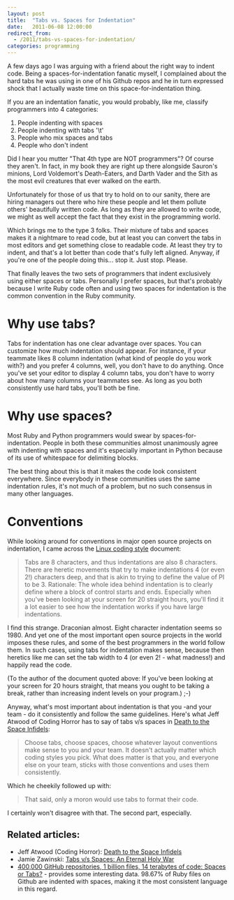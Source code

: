 ```yaml
---
layout: post
title:  "Tabs vs. Spaces for Indentation"
date:   2011-06-08 12:00:00
redirect_from:
  - /2011/tabs-vs-spaces-for-indentation/
categories: programming
---
```


A few days ago I was arguing with a friend about the right way to indent code.
Being a spaces-for-indentation fanatic myself, I complained about the hard tabs
he was using in one of his Github repos and he in turn expressed shock that I
actually waste time on this space-for-indentation thing.

If you are an indentation fanatic, you would probably, like me, classify
programmers into 4 categories:

1. People indenting with spaces
2. People indenting with tabs '\t'
3. People who mix spaces and tabs
4. People who don't indent

Did I hear you mutter "That 4th type are NOT programmers"? Of course they
aren't. In fact, in my book they are right up there alongside Sauron's minions,
Lord Voldemort's Death-Eaters, and Darth Vader and the Sith as the most evil
creatures that ever walked on the earth.

Unfortunately for those of us that try to hold on to our sanity, there are
hiring managers out there who hire these people and let them pollute others'
beautifully written code. As long as they are allowed to write code, we might
as well accept the fact that they exist in the programming world.

Which brings me to the type 3 folks. Their mixture of tabs and spaces makes it
a nightmare to read code, but at least you can convert the tabs in most editors
and get something close to readable code. At least they try to indent, and
that's a lot better than code that's fully left aligned. Anyway, if you're one
of the people doing this... stop it. Just stop. Please.

That finally leaves the two sets of programmers that indent exclusively using
either spaces or tabs. Personally I prefer spaces, but that's probably because
I write Ruby code often and using two spaces for indentation is the common
convention in the Ruby community.

# Why use tabs?

Tabs for indentation has one clear advantage over spaces. You can customize how
much indentation should appear. For instance, if your teammate likes 8 column
indentation (what kind of people do you work with?) and you prefer 4 columns,
well, you don't have to do anything. Once you've set your editor to display 4
column tabs, you don't have to worry about how many columns your teammates see.
As long as you both consistently use hard tabs, you'll both be fine.

# Why use spaces?

Most Ruby and Python programmers would swear by spaces-for-indentation. People
in both these communities almost unanimously agree with indenting with spaces
and it's especially important in Python because of its use of whitespace for
delimiting blocks.

The best thing about this is that it makes the code look consistent everywhere.
Since everybody in these communities uses the same indentation rules, it's not
much of a problem, but no such consensus in many other languages.

# Conventions

While looking around for conventions in major open source projects on
indentation, I came across the [Linux coding style](https://www.kernel.org/doc/Documentation/CodingStyle)
document:

> Tabs are 8 characters, and thus indentations are also 8 characters. There are
> heretic movements that try to make indentations 4 (or even 2!) characters deep,
> and that is akin to trying to define the value of PI to be 3. Rationale: The
> whole idea behind indentation is to clearly define where a block of control
> starts and ends. Especially when you've been looking at your screen for 20
> straight hours, you'll find it a lot easier to see how the indentation works if
> you have large indentations.

I find this strange. Draconian almost. Eight character indentation seems so
1980. And yet one of the most important open source projects in the world
imposes these rules, and some of the best programmers in the world follow them.
In such cases, using tabs for indentation makes sense, because then heretics
like me can set the tab width to 4 (or even 2! - what madness!) and happily
read the code.

(To the author of the document quoted above: If you've been looking at your
screen for 20 hours straight, that means you ought to be taking a break, rather
than increasing indent levels on your program.) ;-)

Anyway, what's most important about indentation is that you -and your team - do
it consistently and follow the same guidelines. Here's what Jeff Atwood of
Coding Horror has to say of tabs v/s spaces in
[Death to the Space Infidels](http://www.codinghorror.com/blog/2009/04/death-to-the-space-infidels.html):

> Choose tabs, choose spaces, choose whatever layout conventions make sense to
> you and your team. It doesn't actually matter which coding styles you pick.
> What does matter is that you, and everyone else on your team, sticks with those
> conventions and uses them consistently.

Which he cheekily followed up with:

> That said, only a moron would use tabs to format their code.

I certainly won't disagree with that. The second part, especially.

## Related articles:

* Jeff Atwood (Coding Horror): [Death to the Space Infidels](http://www.codinghorror.com/blog/2009/04/death-to-the-space-infidels.html)
* Jamie Zawinski: [Tabs v/s Spaces: An Eternal Holy War](http://www.jwz.org/doc/tabs-vs-spaces.html)
* [400,000 GitHub repositories, 1 billion files, 14 terabytes of code: Spaces or Tabs?](https://medium.com/@hoffa/400-000-github-repositories-1-billion-files-14-terabytes-of-code-spaces-or-tabs-7cfe0b5dd7fd#.vdnrrzikp) -
  provides some interesting data.
  98.67% of Ruby files on Github are indented with spaces,
  making it the most consistent language in this regard.
